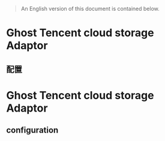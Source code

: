 > An English version of this document is contained below.

# Ghost Tencent cloud storage Adaptor

## 配置

# Ghost Tencent cloud storage Adaptor

## configuration